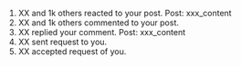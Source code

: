 1. XX and 1k others reacted to your post. Post: xxx_content
2. XX and 1k others commented to your post.
3. XX replied your comment. Post: xxx_content
4. XX sent request to you.
5. XX accepted request of you.
